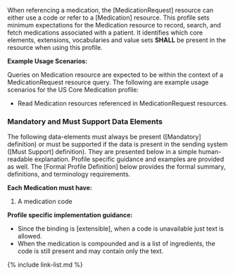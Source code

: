 
When referencing a medication, the  [MedicationRequest] resource can either use a code or refer to a [Medication] resource.  This profile sets minimum expectations for the Medication resource to record, search, and fetch medications associated with a patient. It identifies which core elements, extensions, vocabularies and value sets **SHALL** be present in the resource when using this profile.

**Example Usage Scenarios:**

Queries on Medication resource are expected to be within the context of a MedicationRequest resource query. The following are
example usage scenarios for the US Core Medication profile:

-   Read Medication resources referenced in MedicationRequest resources.

### Mandatory and Must Support Data Elements


The following data-elements must always be present ([Mandatory] definition) or must be supported if the data is present in the sending system ([Must Support] definition). They are presented below in a simple human-readable explanation.  Profile specific guidance and examples are provided as well.  The [Formal Profile Definition] below provides the  formal summary, definitions, and  terminology requirements.  

**Each Medication must have:**

1.  A medication code

**Profile specific implementation guidance:**

*  Since the binding is [extensible], when a code is unavailable just text is allowed.
* When the medication is compounded and is a list of ingredients, the code is still present and may contain only the text.

{% include link-list.md %}
